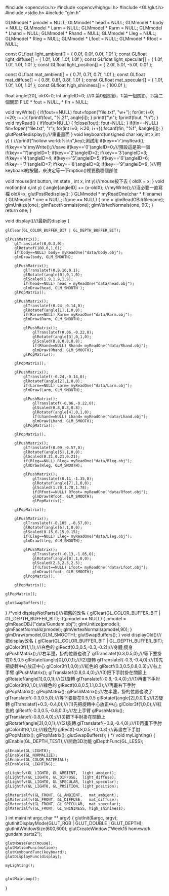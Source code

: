 
#include <opencv/cv.h>
#include <opencv/highgui.h>
#include <GL/glut.h>
#include <stdio.h>
#include "glm.h"

GLMmodel * pmodel = NULL;
GLMmodel * head = NULL;
GLMmodel * body = NULL;
GLMmodel * Larm = NULL;
GLMmodel * Rarm = NULL;
GLMmodel * Lhand = NULL;
GLMmodel * Rhand = NULL;
GLMmodel * Lleg = NULL;
GLMmodel * Rleg = NULL;
GLMmodel * Lfoot = NULL;
GLMmodel * Rfoot = NULL;

const GLfloat light_ambient[]  = { 0.0f, 0.0f, 0.0f, 1.0f };
const GLfloat light_diffuse[]  = { 1.0f, 1.0f, 1.0f, 1.0f };
const GLfloat light_specular[] = { 1.0f, 1.0f, 1.0f, 1.0f };
const GLfloat light_position[] = { 2.0f, 5.0f, -5.0f, 0.0f };

const GLfloat mat_ambient[]    = { 0.7f, 0.7f, 0.7f, 1.0f };
const GLfloat mat_diffuse[]    = { 0.8f, 0.8f, 0.8f, 1.0f };
const GLfloat mat_specular[]   = { 1.0f, 1.0f, 1.0f, 1.0f };
const GLfloat high_shininess[] = { 100.0f };


float angle[20], oldX=0;
int angleID=0; ///0:第0個關節，1:第一個關節，2:第二個關節
FILE * fout = NULL, * fin = NULL;


void myWrite()
{
    if(fout==NULL) fout=fopen("file.txt", "w+");
    for(int i=0; i<20; i++){
        fprintf(fout, "%.2f", angle[i]);
    }
    printf("\n");
    fprintf(fout, "\n");
}
void myRead()
{
    if(fout!=NULL)
    {
        fclose(fout);
        fout=NULL;
    }
    if(fin==NULL) fin=fopen("file.txt", "r");
    for(int i=0; i<20; i++){
        fscanf(fin, "%f", &angle[i]);
    }
    glutPostRedisplay();///重畫畫面
}
void keyboard(unsigned char key,int x,int y)
{
    ///printf("hollow world:%c\n",key);測試用
    if(key=='r')myRead();
    if(key=='s')myWrite();///save
    if(key=='0')angleID=0;///預設這是第一個
    if(key=='1')angleID=1;
    if(key=='2')angleID=2;
    if(key=='3')angleID=3;
    if(key=='4')angleID=4;
    if(key=='5')angleID=5;
    if(key=='6')angleID=6;
    if(key=='7')angleID=7;
    if(key=='8')angleID=8;
    if(key=='9')angleID=9;
}///用keyboard的按鍵，來決定等一下mption()裡要動哪個部位

void mouse(int button, int state , int x, int y)///mouse按下去
{
    oldX = x;
}
void motion(int x,int y)
{
    angle[angleID] += (x-oldX);
    ///myWrite();///沒必要一直寫檔
    oldX=x;
    glutPostRedisplay();
}
GLMmodel * myReadOne(char * filename)
{
    GLMmodel * one = NULL;
    if(one == NULL)
    {
        one = glmReadOBJ(filename);
        glmUnitize(one);
        glmFacetNormals(one);
        glmVertexNormals(one, 90);
    }
    return one;
}

void display()///最新的display
{

    glClear(GL_COLOR_BUFFER_BIT | GL_DEPTH_BUFFER_BIT);

    glPushMatrix();
        glTranslatef(0,0.3,0);
        glRotatef(180,0,1,0);
        if(body==NULL) body= myReadOne("data/body.obj");
        glmDraw(body, GLM_SMOOTH);

        glPushMatrix();
            glTranslatef(0,0.16,0.1);
            glRotatef(angle[0],0,1,0);
            glScaled(1.9,1.9,1.9);
            if(head==NULL) head = myReadOne("data/head.obj");
            glmDraw(head, GLM_SMOOTH );
        glPopMatrix();

        glPushMatrix();
            glTranslatef(0.24,-0.14,0);
            glRotatef(angle[1],1,0,0);
            if(Rarm==NULL) Rarm= myReadOne("data/Rarm.obj");
            glmDraw(Rarm, GLM_SMOOTH);

            glPushMatrix();
                glTranslatef(0.06,-0.22,0);
                glRotatef(angle[3],0,1,0);
                glScaled(0.8,0.8,0.8);
                if(Rhand==NULL) Rhand= myReadOne("data/Rhand.obj");
                glmDraw(Rhand, GLM_SMOOTH);
            glPopMatrix();

        glPopMatrix();

        glPushMatrix();
            glTranslatef(-0.24,-0.14,0);
            glRotatef(angle[2],1,0,0);
            if(Larm==NULL) Larm= myReadOne("data/Larm.obj");
            glmDraw(Larm, GLM_SMOOTH);

            glPushMatrix();
                glTranslatef(-0.06,-0.22,0);
                glScaled(0.8,0.8,0.8);
                glRotatef(angle[4],0,1,0);
                if(Lhand==NULL) Lhand= myReadOne("data/Lhand.obj");
                glmDraw(Lhand, GLM_SMOOTH);
            glPopMatrix();

        glPopMatrix();

        glPushMatrix();
            glTranslatef(0.09,-0.57,0);
            glRotatef(angle[5],1,0,0);
            glScaled(0.21,0.21,0.21);
            if(Rleg==NULL) Rleg= myReadOne("data/Rleg.obj");
            glmDraw(Rleg, GLM_SMOOTH);

            glPushMatrix();
                glTranslatef(0.11,-1.35,0);
                glRotatef(angle[7],1,0,0);
                glScaled(1.78,1.78,1.78);
                if(Rfoot==NULL) Rfoot= myReadOne("data/Rfoot.obj");
                glmDraw(Rfoot, GLM_SMOOTH);
                glPopMatrix();

        glPopMatrix();

        glPushMatrix();
            glTranslatef(-0.105 ,-0.57,0);
            glRotatef(angle[6],1,0,0);
            glScaled(0.15,0.15,0.15);
            if(Lleg==NULL) Lleg= myReadOne("data/Lleg.obj");
            glmDraw(Lleg, GLM_SMOOTH);

            glPushMatrix();
                glTranslatef(-0.13,-1.85,0);
                glRotatef(angle[8],1,0,0);
                glScaled(2.5,2.5,2.5);
                if(Lfoot==NULL) Lfoot= myReadOne("data/Lfoot.obj");
                glmDraw(Lfoot, GLM_SMOOTH);
            glPopMatrix();

        glPopMatrix();

    glPopMatrix();

    glutSwapBuffers();

}
/*void displayNotParts()///把舊的改名
{
    glClear(GL_COLOR_BUFFER_BIT | GL_DEPTH_BUFFER_BIT);
    if(pmodel == NULL)
    {
        pmodel = glmReadOBJ("data/Gundam.obj");
        glmUnitize(pmodel);
        glmFacetNormals(pmodel);
        glmVertexNormals(pmodel,90);
    }
    glmDraw(pmodel,GLM_SMOOTH);
    glutSwapBuffers();
}
void displayOld()///把display改名
{
    glClear(GL_COLOR_BUFFER_BIT | GL_DEPTH_BUFFER_BIT);
    glColor3f(1,1,1);///白色的
    glRectf(0.3,0.5,-0.3,-0.2);///身體,瘦身
    glPushMatrix();///右半邊，掛的位置也改了
        glTranslatef(0.3,0.5,0);///等下要掛在0.5,0.5
        glRotatef(angle[0],0,0,1);///(2)旋轉
        glTranslatef(-0.3,-0.4,0);///(1)先把旋轉中心放正中心
        glColor3f(1,0,0);///紅色的
        glRectf(0.3,0.5,0.8,0.3);///右上手臂
        glPushMatrix();
        glTranslatef(0.8,0.4,0);///(3)把下手肘掛在關節上
        glRotatef(angle[1],0,0,1);///(2)旋轉
        glTranslatef(-0.8,-0.4,0);///(1)再畫下手肘
        glColor3f(0,1,0);///綠色的
        glRectf(0.8,0.5,1.1,0.3);///再畫右下手肘
        glPopMatrix();
    glPopMatrix();
    glPushMatrix();///左半邊，掛的位置也改了
        glTranslatef(-0.3,0.5,0);///等下要掛在0.5,0.5
        glRotatef(angle[2],0,0,1);///(2)旋轉
        glTranslatef(+0.3,-0.4,0);///(1)先把旋轉中心放正中心
        glColor3f(1,0,0);///紅色的
        glRectf(-0.3,0.5,-0.8,0.3);///左上手臂
        glPushMatrix();
        glTranslatef(-0.8,0.4,0);///(3)把下手肘掛在關節上
        glRotatef(angle[3],0,0,1);///(2)旋轉
        glTranslatef(+0.8,-0.4,0);///(1)再畫下手肘
        glColor3f(0,1,0);///綠色的
        glRectf(-0.8,0.5,-1.1,0.3);///再畫左下手肘
        glPopMatrix();
    glPopMatrix();
    glutSwapBuffers();
}
*/
void myLighting()
{
    glEnable(GL_DEPTH_TEST);///開啟3D功能
    glDepthFunc(GL_LESS);

    glEnable(GL_LIGHT0);
    glEnable(GL_NORMALIZE);
    glEnable(GL_COLOR_MATERIAL);
    glEnable(GL_LIGHTING);

    glLightfv(GL_LIGHT0, GL_AMBIENT,  light_ambient);
    glLightfv(GL_LIGHT0, GL_DIFFUSE,  light_diffuse);
    glLightfv(GL_LIGHT0, GL_SPECULAR, light_specular);
    glLightfv(GL_LIGHT0, GL_POSITION, light_position);

    glMaterialfv(GL_FRONT, GL_AMBIENT,   mat_ambient);
    glMaterialfv(GL_FRONT, GL_DIFFUSE,   mat_diffuse);
    glMaterialfv(GL_FRONT, GL_SPECULAR,  mat_specular);
    glMaterialfv(GL_FRONT, GL_SHININESS, high_shininess);
}
int main(int argc,char ** argv)
{
    glutInit(&argc, argv);
    glutInitDisplayMode(GLUT_RGB | GLUT_DOUBLE | GLUT_DEPTH);
    glutInitWindowSize(600,600);
    glutCreateWindow("Week15 homework gundam parts2");

    glutMouseFunc(mouse);
    glutMotionFunc(motion);
    glutKeyboardFunc(keyboard);
    glutDisplayFunc(display);

    myLighting();


    glutMainLoop();
}
```
